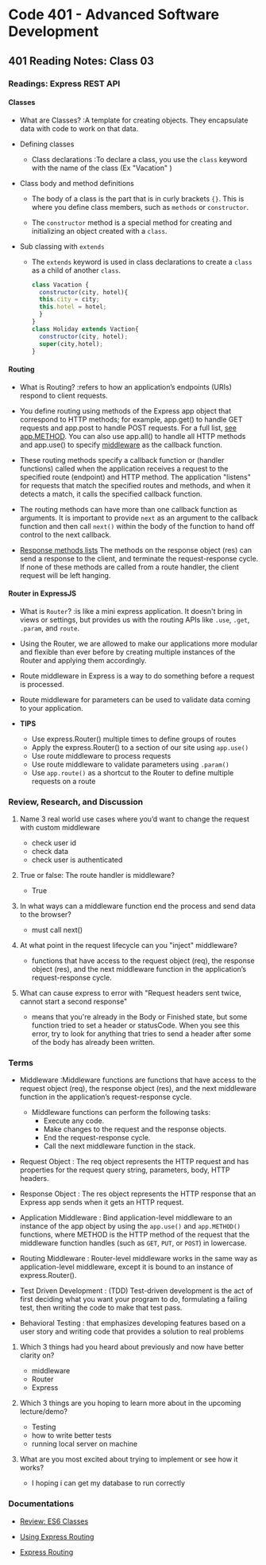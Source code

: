 # Code 401 - Advanced Software Development

## 401 Reading Notes: Class 03

### Readings: Express REST API

#### Classes

  - What are Classes?
    :A template for creating objects. They encapsulate data with code to work on that data.

  - Defining classes
    - Class declarations
      :To declare a class, you use the `class` keyword with the name of the class (Ex "Vacation" )

  - Class body and method definitions
    - The body of a class is the part that is in curly brackets `{}`. This is where you define class members, such as `methods` or `constructor`.

    - The `constructor` method is a special method for creating and initializing an object created with a `class`.
  
  - Sub classing with `extends`
    - The `extends` keyword is used in class declarations to create a `class` as a child of another `class`.

      ```javascript
      class Vacation {
        constructor(city, hotel){
        this.city = city;
        this.hotel = hotel;
        }
      }
      class Holiday extends Vaction{
        constructor(city, hotel);
        super(city,hotel);
      }
      ```
#### Routing

  - What is Routing?
    :refers to how an application’s endpoints (URIs) respond to client requests. 

  - You define routing using methods of the Express app object that correspond to HTTP methods; for example, app.get() to handle GET requests and app.post to handle POST requests. For a full list, [see app.METHOD](https://expressjs.com/en/4x/api.html#app.METHOD). You can also use app.all() to handle all HTTP methods and app.use() to specify [middleware](https://expressjs.com/en/guide/using-middleware.html) as the callback function.

  - These routing methods specify a callback function or (handler functions) called when the application receives a request to the specified route (endpoint) and HTTP method. The application "listens" for requests that match the specified routes and methods, and when it detects a match, it calls the specified callback function.

  - The routing methods can have more than one callback function as arguments. It is important to provide `next` as an argument to the callback function and then call `next()` within the body of the function to hand off control to the next callback.

  - [Response methods lists](https://expressjs.com/en/4x/api.html#res) The methods on the response object (res) can send a response to the client, and terminate the request-response cycle. If none of these methods are called from a route handler, the client request will be left hanging.

#### Router in ExpressJS

  - What is `Router`?
    :is like a mini express application. It doesn't bring in views or settings, but provides us with the routing APIs like `.use`, `.get`, `.param`, and `route`.
  
  - Using the Router, we are allowed to make our applications more modular and flexible than ever before by creating multiple instances of the Router and applying them accordingly.

  - Route middleware in Express is a way to do something before a request is processed.

  - Route middleware for parameters can be used to validate data coming to your application.

  - **TIPS**
    - Use express.Router() multiple times to define groups of routes
    - Apply the express.Router() to a section of our site using `app.use()`
    - Use route middleware to process requests
    - Use route middleware to validate parameters using `.param()`
    - Use `app.route()` as a shortcut to the Router to define multiple requests on a route

### Review, Research, and Discussion

  1. Name 3 real world use cases where you’d want to change the request with custom middleware
      - check user id
      - check data 
      - check user is authenticated

  2. True or false: The route handler is middleware?
      - True

  3. In what ways can a middleware function end the process and send data to the browser?
      - must call next()

  4. At what point in the request lifecycle can you "inject" middleware?
      - functions that have access to the request object (req), the response object (res), and the next middleware function in the application’s request-response cycle. 

  5. What can cause express to error with "Request headers sent twice, cannot start a second response"
      - means that you're already in the Body or Finished state, but some function tried to set a header or statusCode. When you see this error, try to look for anything that tries to send a header after some of the body has already been written.

### Terms

  - Middleware
    :Middleware functions are functions that have access to the request object (req), the response object (res), and the next middleware function in the application’s request-response cycle. 
      - Middleware functions can perform the following tasks:
        - Execute any code.
        - Make changes to the request and the response objects.
        - End the request-response cycle.
        - Call the next middleware function in the stack.

  - Request Object
    : The req object represents the HTTP request and has properties for the request query string, parameters, body, HTTP headers.

  - Response Object
    : The res object represents the HTTP response that an Express app sends when it gets an HTTP request.

  - Application Middleware
    : Bind application-level middleware to an instance of the app object by using the `app.use()` and `app.METHOD()` functions, where METHOD is the HTTP method of the request that the middleware function handles (such as `GET`, `PUT`, or `POST`) in lowercase.

  - Routing Middleware
    : Router-level middleware works in the same way as application-level middleware, except it is bound to an instance of express.Router().

  - Test Driven Development
    : (TDD) Test-driven development is the act of first deciding what you want your program to do, formulating a failing test, then writing the code to make that test pass. 

  - Behavioral Testing
    : that emphasizes developing features based on a user story and writing code that provides a solution to real problems

1. Which 3 things had you heard about previously and now have better clarity on?
    - middleware
    - Router
    - Express

2. Which 3 things are you hoping to learn more about in the upcoming lecture/demo?
    - Testing
    - how to write better tests
    - running local server on machine

3. What are you most excited about trying to implement or see how it works?
    - I hoping i can get my database to run correctly 

### Documentations

 - [Review: ES6 Classes](https://developer.mozilla.org/en-US/docs/Web/JavaScript/Reference/Classes)

 - [Using Express Routing](https://expressjs.com/en/guide/routing.html)

 - [Express Routing](https://scotch.io/tutorials/learn-to-use-the-new-router-in-expressjs-4)
